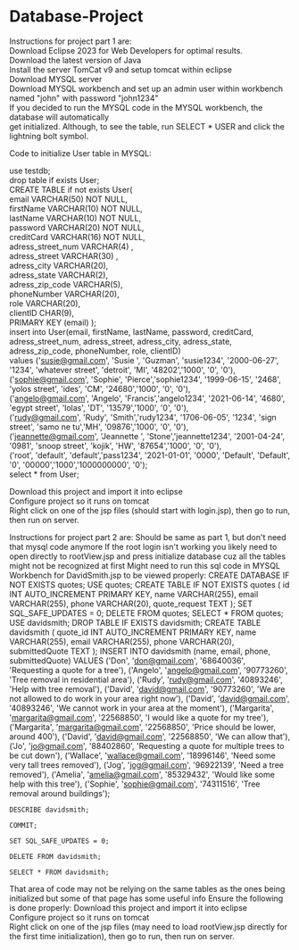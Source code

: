 # Database-Project   
Instructions for project part 1 are:   
Download Eclipse 2023 for Web Developers for optimal results.   
Download the latest version of Java  
Install the server TomCat v9 and setup tomcat within eclipse   
Download MYSQL server    
Download MYSQL workbench and set up an admin user within workbench named "john" with password "john1234"    
If you decided to run the MYSQL code in the MYSQL workbench, the database will automatically    
get initialized. Although, to see the table, run SELECT * USER and click the lightning bolt symbol.   
   
Code to initialize User table in MYSQL:   
   
  use testdb;   
  drop table if exists User;    
  CREATE TABLE if not exists User(    
      email VARCHAR(50) NOT NULL,    
      firstName VARCHAR(10) NOT NULL,    
      lastName VARCHAR(10) NOT NULL,    
      password VARCHAR(20) NOT NULL,     
      creditCard VARCHAR(16) NOT NULL,     
      adress_street_num VARCHAR(4) ,     
      adress_street VARCHAR(30) ,     
      adress_city VARCHAR(20),     
      adress_state VARCHAR(2),    
      adress_zip_code VARCHAR(5),    
      phoneNumber VARCHAR(20),    
	  role VARCHAR(20),    
	  clientID CHAR(9),    
      PRIMARY KEY (email) );     
      insert into User(email, firstName, lastName, password, creditCard, adress_street_num, adress_street, adress_city, adress_state, adress_zip_code, phoneNumber, role, clientID)    
      values ('susie@gmail.com', 'Susie ', 'Guzman', 'susie1234', '2000-06-27', '1234', 'whatever street', 'detroit', 'MI', '48202','1000', '0', '0'),     
              ('sophie@gmail.com', 'Sophie', 'Pierce','sophie1234', '1999-06-15', '2468', 'yolos street', 'ides', 'CM', '24680','1000', '0', '0'),      
              ('angelo@gmail.com', 'Angelo', 'Francis','angelo1234', '2021-06-14', '4680', 'egypt street', 'lolas', 'DT', '13579','1000', '0', '0'),      
              ('rudy@gmail.com', 'Rudy', 'Smith','rudy1234', '1706-06-05', '1234', 'sign street', 'samo ne tu','MH', '09876','1000', '0', '0'),     
              ('jeannette@gmail.com', 'Jeannette ', 'Stone','jeannette1234', '2001-04-24', '0981', 'snoop street', 'kojik', 'HW', '87654','1000', '0', '0'),    
              ('root', 'default', 'default','pass1234', '2021-01-01', '0000', 'Default', 'Default', '0', '00000','1000','1000000000', '0');    
  select * from User;     
      
Download this project and import it into eclipse     
Configure project so it runs on tomcat     
Right click on one of the jsp files (should start with login.jsp), then go to run, then run on server.    



Instructions for project part 2 are: 
Should be same as part 1, but don't need that mysql code anymore
If the root login isn't working you likely need to open directly to rootView.jsp and press initialize database cuz all the tables might not be recognized at first
Might need to run this sql code in MYSQL Workbench for DavidSmith.jsp to be viewed properly:
CREATE DATABASE IF NOT EXISTS quotes;
	USE quotes;
	CREATE TABLE IF NOT EXISTS quotes (
	    id INT AUTO_INCREMENT PRIMARY KEY,
            name VARCHAR(255),
	    email VARCHAR(255),
	    phone VARCHAR(20), 
	    quote_request TEXT
	);
	SET SQL_SAFE_UPDATES = 0;
	DELETE FROM quotes;
	SELECT * FROM quotes;
	USE davidsmith;
	DROP TABLE IF EXISTS davidsmith;
	CREATE TABLE davidsmith (
	    quote_id INT AUTO_INCREMENT PRIMARY KEY,
	    name VARCHAR(255),
	    email VARCHAR(255),
	    phone VARCHAR(20),
	    submittedQuote TEXT
	);
	INSERT INTO davidsmith (name, email, phone, submittedQuote) VALUES
	('Don', 'don@gmail.com', '68640036', 'Requesting a quote for a tree'),
	('Angelo', 'angelo@gmail.com', '90773260', 'Tree removal in residential area'),
	('Rudy', 'rudy@gmail.com', '40893246', 'Help with tree removal'),
	('David', 'david@gmail.com', '90773260', 'We are not allowed to do work in your area right now'),
	('David', 'david@gmail.com', '40893246', 'We cannot work in your area at the moment'),
	('Margarita', 'margarita@gmail.com', '22568850', 'I would like a quote for my tree'),
	('Margarita', 'margarita@gmail.com', '22568850', 'Price should be lower, around 400'),
	('David', 'david@gmail.com', '22568850', 'We can allow that'),
	('Jo', 'jo@gmail.com', '88402860', 'Requesting a quote for multiple trees to be cut down'),
	('Wallace', 'wallace@gmail.com', '18996146', 'Need some very tall trees removed'),
	('Jog', 'jog@gmail.com', '96922139', 'Need a tree removed'),
	('Amelia', 'amelia@gmail.com', '85329432', 'Would like some help with this tree'),
	('Sophie', 'sophie@gmail.com', '74311516', 'Tree removal around buildings');

	DESCRIBE davidsmith;

	COMMIT;

	SET SQL_SAFE_UPDATES = 0;

	DELETE FROM davidsmith;

	SELECT * FROM davidsmith;

That area of code may not be relying on the same tables as the ones being initialized but some of that page has some useful info
Ensure the following is done properly:
Download this project and import it into eclipse     
Configure project so it runs on tomcat     
Right click on one of the jsp files (may need to load rootView.jsp directly for the first time initialization), then go to run, then run on server.   
